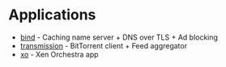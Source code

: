 Applications
============

* [bind](bind) - Caching name server + DNS over TLS + Ad blocking
* [transmission](transmission) - BitTorrent client + Feed aggregator
* [xo](xo) - Xen Orchestra app

